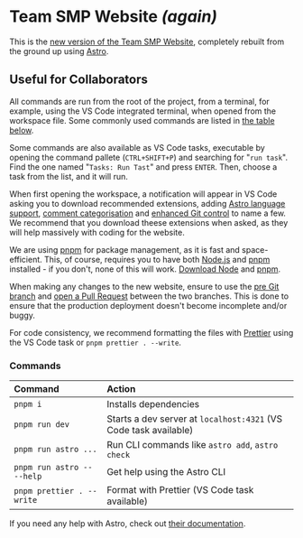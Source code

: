 # Team SMP Website _(again)_

This is the [new version of the Team SMP Website](https://teamsmp-new.vercel.app), completely rebuilt from the ground up using [Astro](https://astro.build).

## Useful for Collaborators

All commands are run from the root of the project, from a terminal, for example, using the VS Code integrated terminal, when opened from the workspace file. Some commonly used commands are listed in [the table below](#commands).

Some commands are also available as VS Code tasks, executable by opening the command pallete (`CTRL+SHIFT+P`) and searching for "`run task`". Find the one named "`Tasks: Run Tast`" and press `ENTER`. Then, choose a task from the list, and it will run.

When first opening the workspace, a notification will appear in VS Code asking you to download recommended extensions, adding [Astro language support](https://marketplace.visualstudio.com/items?itemName=astro-build.astro-vscode), [comment categorisation](https://marketplace.visualstudio.com/items?itemName=Tion.evenbettercomments) and [enhanced Git control](https://marketplace.visualstudio.com/items?itemName=eamodio.gitlens) to name a few. We recommend that you download theese extensions when asked, as they will help massively with coding for the website.

We are using [pnpm](https://pnpm.io) for package management, as it is fast and space-efficient. This, of course, requires you to have both [Node.js](https://nodejs.org) and [pnpm](https://pnpm.io) installed - if you don't, none of this will work. [Download Node](https://nodejs.org/en/download) and [pnpm](https://pnpm.io/installation).

When making any changes to the new website, ensure to use the [pre Git branch](https://github.com/Team-SMP/teamsmp-web-again/tree/pre) and [open a Pull Request](https://github.com/Team-SMP/teamsmp-web-again/compare/main...pre) between the two branches. This is done to ensure that the production deployment doesn't become incomplete and/or buggy.

For code consistency, we recommend formatting the files with [Prettier](https://prettier.io/) using the VS Code task or `pnpm prettier . --write`.

### Commands

| Command                    | Action                                                           |
| :------------------------- | :--------------------------------------------------------------- |
| `pnpm i`                   | Installs dependencies                                            |
| `pnpm run dev`             | Starts a dev server at `localhost:4321` (VS Code task available) |
| `pnpm run astro ...`       | Run CLI commands like `astro add`, `astro check`                 |
| `pnpm run astro -- --help` | Get help using the Astro CLI                                     |
| `pnpm prettier . --write`  | Format with Prettier (VS Code task available)                    |

If you need any help with Astro, check out [their documentation](https://docs.astro.build).
